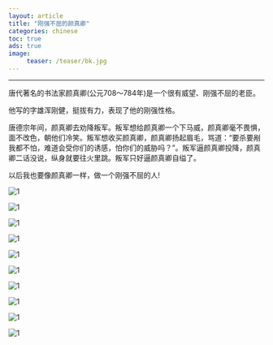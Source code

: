 ```yaml
---
layout: article
title: "刚强不屈的颜真卿"
categories: chinese
toc: true
ads: true
image:
     teaser: /teaser/bk.jpg
---
```


---

唐代著名的书法家颜真卿(公元708～784年)是一个很有威望、刚强不屈的老臣。

他写的字雄浑刚健，挺拔有力，表现了他的刚强性格。

唐德宗年间，颜真卿去劝降叛军。叛军想给颜真卿一个下马威，颜真卿毫不畏惧，面不改色，朝他们冷笑。叛军想收买颜真卿，颜真卿扬起眉毛，骂道：“要杀要剐我都不怕，难道会受你们的诱感，怕你们的威胁吗？”。叛军逼颜真卿投降，颜真卿二话没说，纵身就要往火里跳。叛军只好逼颜真卿自缢了。

以后我也要像颜真卿一样，做一个刚强不屈的人!

![1](https://github.com/storage201602/storage201602/blob/master/chenyifan2016/_posts/chinese/2016-02-05-2138chinese.md/0205_45.jpg?raw=true)

![1](https://github.com/storage201602/storage201602/blob/master/chenyifan2016/_posts/chinese/2016-02-05-2138chinese.md/0205_45.jpg?raw=true)

![1](https://github.com/storage201602/storage201602/blob/master/chenyifan2016/_posts/chinese/2016-02-05-2138chinese.md/0205_46.jpg?raw=true)

![1](https://github.com/storage201602/storage201602/blob/master/chenyifan2016/_posts/chinese/2016-02-05-2138chinese.md/0205_47.jpg?raw=true)

![1](https://github.com/storage201602/storage201602/blob/master/chenyifan2016/_posts/chinese/2016-02-05-2138chinese.md/0205_48.jpg?raw=true)

![1](https://github.com/storage201602/storage201602/blob/master/chenyifan2016/_posts/chinese/2016-02-05-2138chinese.md/0205_49.jpg?raw=true)

![1](https://github.com/storage201602/storage201602/blob/master/chenyifan2016/_posts/chinese/2016-02-05-2138chinese.md/0205_50.jpg?raw=true)

![1](https://github.com/storage201602/storage201602/blob/master/chenyifan2016/_posts/chinese/2016-02-05-2138chinese.md/0205_51.jpg?raw=true)

![1](https://github.com/storage201602/storage201602/blob/master/chenyifan2016/_posts/chinese/2016-02-05-2138chinese.md/0205_52.jpg?raw=true)

![1](https://github.com/storage201602/storage201602/blob/master/chenyifan2016/_posts/chinese/2016-02-05-2138chinese.md/0205_53.jpg?raw=true)